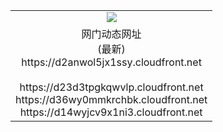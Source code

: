 ﻿<table>
  <tr></tr>
  <tr><td colspan=2 align=center><img src="https://d2anwol5jx1ssy.cloudfront.net/Up/oGate.jpg" /></td></tr>
  <tr><td colspan=2 align=center>网门动态网址<br/>(最新)
<br>https://d2anwol5jx1ssy.cloudfront.net
<br/>
<br>https://d23d3tpgkqwvlp.cloudfront.net
<br>https://d36wy0mmkrchbk.cloudfront.net
<br>https://d14wyjcv9x1ni3.cloudfront.net
    </td>
  </tr>
</table>
